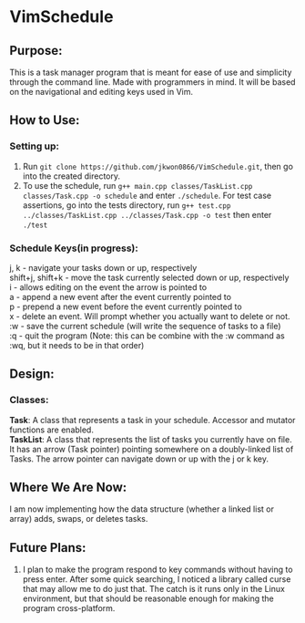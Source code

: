 # VimSchedule
## Purpose:
This is a task manager program that is meant for ease of use and simplicity through the command line. Made with programmers in mind. It will be based on the navigational and editing keys used in Vim.

How to Use:
-----------
### Setting up:
1. Run `git clone https://github.com/jkwon0866/VimSchedule.git`, then go into the created directory.
2. To use the schedule, run `g++ main.cpp classes/TaskList.cpp classes/Task.cpp -o schedule` and enter `./schedule`. For test case assertions, go into the tests directory, run `g++ test.cpp ../classes/TaskList.cpp ../classes/Task.cpp -o test` then enter `./test`
### Schedule Keys(in progress):
j, k - navigate your tasks down or up, respectively   
shift+j, shift+k - move the task currently selected down or up, respectively   
i - allows editing on the event the arrow is pointed to  
a - append a new event after the event currently pointed to  
p - prepend a new event before the event currently pointed to  
x - delete an event. Will prompt whether you actually want to delete or not.  
:w - save the current schedule (will write the sequence of tasks to a file)  
:q - quit the program (Note: this can be combine with the :w command as :wq, but it needs to be in that order)  

Design:
-------
### Classes:
**Task**: A class that represents a task in your schedule. Accessor and mutator functions are enabled.  
**TaskList**: A class that represents the list of tasks you currently have on file. It has an arrow (Task pointer) pointing somewhere on a doubly-linked list of Tasks. The arrow pointer can navigate down or up with the j or k key. 

## Where We Are Now:
I am now implementing how the data structure (whether a linked list or array) adds, swaps, or deletes tasks.

## Future Plans:
1. I plan to make the program respond to key commands without having to press enter. After some quick searching, I noticed a library called curse that may allow me to do just that. The catch is it runs only in the Linux environment, but that should be reasonable enough for making the program cross-platform.

